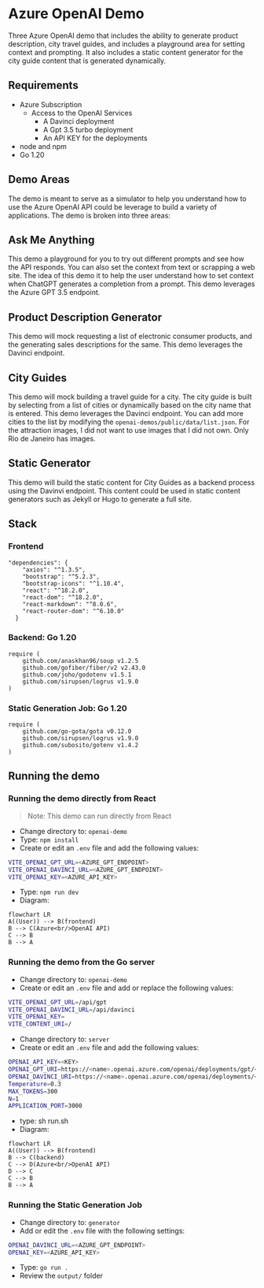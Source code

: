 # Azure OpenAI Demo

Three Azure OpenAI demo that includes the ability to generate product description, city travel guides, and includes a playground area for setting context and prompting. It also includes a static content generator for the city guide content that is generated dynamically.

## Requirements

- Azure Subscription
  - Access to the OpenAI Services
    - A Davinci deployment
    - A Gpt 3.5 turbo deployment
    - An API KEY for the deployments
- node and npm
- Go 1.20

## Demo Areas

The demo is meant to serve as a simulator to help you understand how to use the Azure OpenAI API could be leverage to build a variety of applications. The demo is broken into three areas:

## Ask Me Anything

This demo a playground for you to try out different prompts and see how the API responds. You can also set the context from text or scrapping a web site. The idea of this demo it to help the user understand how to set context when ChatGPT generates a completion from a prompt. This demo leverages the Azure GPT 3.5 endpoint.

## Product Description Generator

This demo will mock requesting a list of electronic consumer products, and the generating sales descriptions for the same. This demo leverages the Davinci endpoint.

## City Guides

This demo will mock building a travel guide for a city. The city guide is built by selecting from a list of cities or dynamically based on the city name that is entered. This demo leverages the Davinci endpoint. You can add more cities to the list by modifying the `openai-demos/public/data/list.json`. For the attraction images, I did not want to use images that I did not own. Only Rio de Janeiro has images.

## Static Generator

This demo will build the static content for City Guides as a backend process using the Davinvi endpoint. This content could be used in static content generators such as Jekyll or Hugo to generate a full site.

## Stack

### Frontend

```text
"dependencies": {
    "axios": "^1.3.5",
    "bootstrap": "^5.2.3",
    "bootstrap-icons": "^1.10.4",
    "react": "^18.2.0",
    "react-dom": "^18.2.0",
    "react-markdown": "^8.0.6",
    "react-router-dom": "^6.10.0"
  }
```

### Backend: Go 1.20

```text
require (
	github.com/anaskhan96/soup v1.2.5
	github.com/gofiber/fiber/v2 v2.43.0
	github.com/joho/godotenv v1.5.1
	github.com/sirupsen/logrus v1.9.0
)
```

### Static Generation Job: Go 1.20

```text
require (
	github.com/go-gota/gota v0.12.0
	github.com/sirupsen/logrus v1.9.0
	github.com/subosito/gotenv v1.4.2
)
```

## Running the demo

### Running the demo directly from React

> Note: This demo can run directly from React

- Change directory to: `openai-demo`
- Type: `npm install`
- Create or edit an `.env` file and add the following values:

```bash
VITE_OPENAI_GPT_URL=<AZURE_GPT_ENDPOINT>
VITE_OPENAI_DAVINCI_URL=<AZURE_GPT_ENDPOINT>
VITE_OPENAI_KEY=<AZURE_API_KEY>
```

- Type: `npm run dev`
- Diagram:
```mermaid
flowchart LR
A((User)) --> B(frontend)
B --> C(Azure<br/>OpenAI API)
C --> B
B --> A
```
### Running the demo from the Go server

- Change directory to: `openai-demo`
- Create or edit an `.env` file and add or replace the following values:

```bash
VITE_OPENAI_GPT_URL=/api/gpt
VITE_OPENAI_DAVINCI_URL=/api/davinci
VITE_OPENAI_KEY=
VITE_CONTENT_URI=/
```

- Change directory to: `server`
- Create or edit an `.env` file and add the following values:

```bash
OPENAI_API_KEY=<KEY>
OPENAI_GPT_URI=https://<name>.openai.azure.com/openai/deployments/gpt/<gpt-deployment-name>/completions?api-version=2023-03-15-preview
OPENAI_DAVINCI_URI=https://<name>.openai.azure.com/openai/deployments/<davinci-deployment-name>/completions?api-version=2022-12-01
Temperature=0.3
MAX_TOKENS=300
N=1
APPLICATION_PORT=3000
```

- type: sh run.sh
- Diagram:
```mermaid
flowchart LR
A((User)) --> B(frontend)
B --> C(backend)
C --> D(Azure<br/>OpenAI API)
D --> C
C --> B
B --> A
```

### Running the Static Generation Job

- Change directory to: `generator`
- Add or edit the `.env` file with the following settings:

```bash
OPENAI_DAVINCI_URL=<AZURE_GPT_ENDPOINT>
OPENAI_KEY=<AZURE_API_KEY>
```

- Type: `go run .`
- Review the `output/` folder
